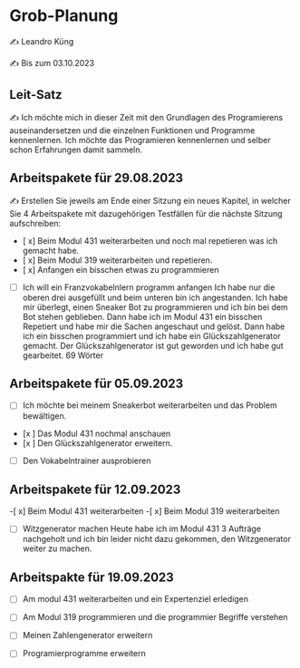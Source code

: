 # Grob-Planung

✍️ Leandro Küng

✍️ Bis zum 03.10.2023

## Leit-Satz

✍️ Ich möchte mich in dieser Zeit mit den Grundlagen des Programierens auseinandersetzen und die einzelnen Funktionen und Programme kennenlernen. Ich möchte das Programieren kennenlernen und selber schon Erfahrungen damit sammeln.

## Arbeitspakete für 29.08.2023

✍️ Erstellen Sie jeweils am Ende einer Sitzung ein neues Kapitel, in welcher Sie 4 Arbeitspakete mit dazugehörigen Testfällen für die nächste Sitzung aufschreiben:

- [ x] Beim Modul 431 weiterarbeiten und noch mal repetieren was ich gemacht habe.
- [ x] Beim  Modul 319 weiterarbeiten und repetieren.
- [ x] Anfangen ein bisschen etwas zu programmieren
- [ ] Ich will ein Franzvokabelnlern programm anfangen
Ich habe nur die oberen drei ausgefüllt und beim unteren bin ich angestanden. Ich habe mir überlegt, einen Sneaker Bot zu programmieren und ich bin bei dem Bot stehen geblieben. Dann habe ich im Modul 431 ein bisschen Repetiert und habe mir die Sachen angeschaut und gelöst. Dann habe ich ein bisschen programmiert und ich habe ein Glückszahlgenerator gemacht. Der Glückszahlgenerator ist gut geworden und ich habe gut gearbeitet.
69 Wörter

## Arbeitspakete für 05.09.2023

- [ ] Ich möchte bei meinem Sneakerbot weiterarbeiten und das Problem bewältigen.
- [x ] Das Modul 431 nochmal anschauen
- [x ] Den Glückszahlgenerator erweitern.
- [ ] Den Vokabelntrainer ausprobieren

 ## Arbeitspakete für 12.09.2023
-[ x] Beim Modul 431 weiterarbeiten
-[ x] Beim Modul 319 weiterarbeiten
-[ ] Witzgenerator machen
Heute habe ich im Modul 431 3 Aufträge nachgeholt und ich bin leider nicht dazu gekommen, den Witzgenerator weiter zu machen.

 ## Arbeitspakte für 19.09.2023
 - [ ] Am modul 431 weiterarbeiten und ein Expertenziel erledigen
 - [ ] Am Modul 319 programmieren und die programmier Begriffe verstehen
 - [ ] Meinen Zahlengenerator erweitern
 - [ ] Programierprogramme erweitern
       
      

